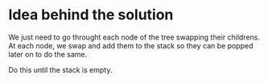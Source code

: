 # Idea behind the solution

We just need to go throught each node of the tree swapping their childrens. At each node, we swap and add them to the stack so they can be popped later on to do the same.

Do this until the stack is empty.

